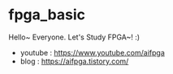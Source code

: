 # fpga_basic

Hello~ Everyone. Let's Study FPGA~! :)


- youtube : https://www.youtube.com/aifpga
- blog : https://aifpga.tistory.com/
